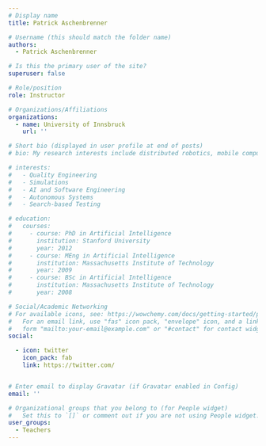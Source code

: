 ```yaml
---
# Display name
title: Patrick Aschenbrenner

# Username (this should match the folder name)
authors:
  - Patrick Aschenbrenner

# Is this the primary user of the site?
superuser: false

# Role/position
role: Instructor

# Organizations/Affiliations
organizations:
  - name: University of Innsbruck
    url: ''

# Short bio (displayed in user profile at end of posts)
# bio: My research interests include distributed robotics, mobile computing and programmable matter.

# interests:
#   - Quality Engineering
#   - Simulations
#   - AI and Software Engineering
#   - Autonomous Systems
#   - Search-based Testing

# education:
#   courses:
#     - course: PhD in Artificial Intelligence
#       institution: Stanford University
#       year: 2012
#     - course: MEng in Artificial Intelligence
#       institution: Massachusetts Institute of Technology
#       year: 2009
#     - course: BSc in Artificial Intelligence
#       institution: Massachusetts Institute of Technology
#       year: 2008

# Social/Academic Networking
# For available icons, see: https://wowchemy.com/docs/getting-started/page-builder/#icons
#   For an email link, use "fas" icon pack, "envelope" icon, and a link in the
#   form "mailto:your-email@example.com" or "#contact" for contact widget.
social:

  - icon: twitter
    icon_pack: fab
    link: https://twitter.com/


# Enter email to display Gravatar (if Gravatar enabled in Config)
email: ''

# Organizational groups that you belong to (for People widget)
#   Set this to `[]` or comment out if you are not using People widget.
user_groups:
  - Teachers
--- 
```

